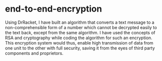 # end-to-end-encryption
Using DrRacket, I have built an algorithm that converts a text message to a non-comprehensible form of a number which cannot be decrypted easily to the text back, except from the same algorithm. I have used the concepts of RSA and cryptography while coding the algorithm for such an encryption. This encryption system would thus, enable high transmission of data from one unit to the other with full security, saving it from the eyes of third party components and proprietors.
